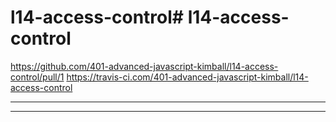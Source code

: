 # l14-access-control# l14-access-control

https://github.com/401-advanced-javascript-kimball/l14-access-control/pull/1
https://travis-ci.com/401-advanced-javascript-kimball/l14-access-control


----------


----------


